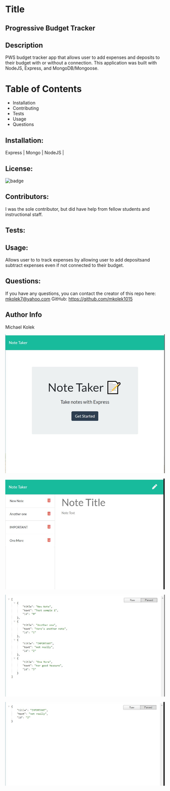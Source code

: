 
  # Title 
  ## Progressive Budget Tracker

  ## Description
  PWS budget tracker app that allows user to add expenses and deposits to their budget with or without a connection. This application was built with NodeJS, Express, and MongoDB/Mongoose.

  # Table of Contents
  *  Installation 
  *  Contributing 
  *  Tests 
  *  Usage 
  *  Questions

  ## Installation:
  Express | Mongo | NodeJS | 
  ## License:
  
  ![badge](https://img.shields.io/badge/license-MIT-red) 
  
  ## Contributors:
  I was the sole contributor, but did have help from fellow students and instructional staff.
  ## Tests:
  
  ## Usage:
  Allows user to to track expenses by allowing user to add depositsand subtract expenses even if not connected to their budget. 
  ## Questions: 
If you have any questions, you can contact the creator of this repo here: [mkolek7@yahoo.com](mailto:mkolek7@yahoo.com)
GitHub: https://github.com/mkolek1015

## Author Info
Michael Kolek


![Image of Home Screen](https://github.com/mkolek1015/A11_Note_Taker/blob/main/public/Home%20Screen%20SS.jpg)

![Image of Note Pad](https://github.com/mkolek1015/A11_Note_Taker/blob/main/public/NotePad%20SS.jpg)

![Image of Notes API](https://github.com/mkolek1015/A11_Note_Taker/blob/main/public/Notes%20API%20SS.jpg)

![Image of Specfic Note API](https://github.com/mkolek1015/A11_Note_Taker/blob/main/public/Note2API%20SS.jpg)
